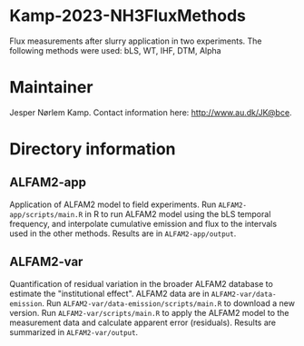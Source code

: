 # Kamp-2023-NH3FluxMethods
Flux measurements after slurry application in two experiments. The following methods were used: bLS, WT, IHF, DTM, Alpha

# Maintainer
Jesper Nørlem Kamp.
Contact information here: <http://www.au.dk/JK@bce>.

# Directory information
## ALFAM2-app
Application of ALFAM2 model to field experiments.
Run `ALFAM2-app/scripts/main.R` in R to run ALFAM2 model using the bLS temporal frequency, and interpolate cumulative emission and flux to the intervals used in the other methods. 
Results are in `ALFAM2-app/output`.

## ALFAM2-var
Quantification of residual variation in the broader ALFAM2 database to estimate the "institutional effect".
ALFAM2 data are in `ALFAM2-var/data-emission`.
Run `ALFAM2-var/data-emission/scripts/main.R` to download a new version.
Run `ALFAM2-var/scripts/main.R` to apply the ALFAM2 model to the measurement data and calculate apparent error (residuals).
Results are summarized in `ALFAM2-var/output`.

